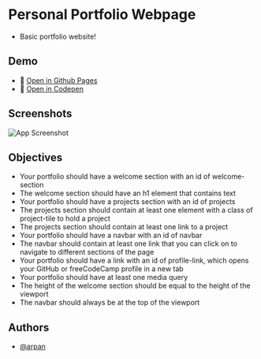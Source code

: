 # Personal Portfolio Webpage

* Basic portfolio website!

## Demo

* 🔗 [Open in Github Pages](https://arp-an.github.io/fCC-RWD/personalPortfolioWebpage/home)
* 🔗 [Open in Codepen](https://codepen.io/arpan-m/full/OJQdMVR)

## Screenshots

![App Screenshot](https://github.com/arp-an/fCC-RWD/blob/main/personalPortfolioWebpage/ppwSS.png?raw=true)

## Objectives

* Your portfolio should have a welcome section with an id of welcome-section
* The welcome section should have an h1 element that contains text
* Your portfolio should have a projects section with an id of projects
* The projects section should contain at least one element with a class of project-tile to hold a project
* The projects section should contain at least one link to a project
* Your portfolio should have a navbar with an id of navbar
* The navbar should contain at least one link that you can click on to navigate to different sections of the page
* Your portfolio should have a link with an id of profile-link, which opens your GitHub or freeCodeCamp profile in a new tab
* Your portfolio should have at least one media query
* The height of the welcome section should be equal to the height of the viewport
* The navbar should always be at the top of the viewport

## Authors

- [@arpan](https://www.github.com/arp-an)
